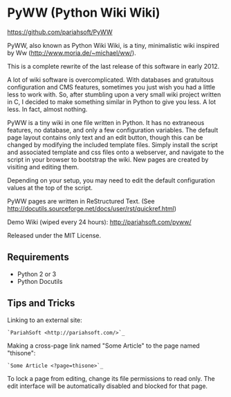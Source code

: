 PyWW (Python Wiki Wiki)
=======================

https://github.com/pariahsoft/PyWW

PyWW, also known as Python Wiki Wiki, is a tiny, minimalistic wiki inspired by Ww (http://www.moria.de/~michael/ww/).

This is a complete rewrite of the last release of this software in early 2012.

A lot of wiki software is overcomplicated. With databases and gratuitous configuration and CMS features, sometimes you
just wish you had a little less to work with. So, after stumbling upon a very small wiki project written in C, I
decided to make something similar in Python to give you less. A lot less. In fact, almost nothing.

PyWW is a tiny wiki in one file written in Python. It has no extraneous features, no database, and only a few configuration variables. The default page layout contains only text and an edit button, though this can be changed by modifying the included template files. Simply install the script and associated template and css files onto a webserver, and navigate to the script in your browser to bootstrap the wiki. New pages are created by visiting and editing them. 

Depending on your setup, you may need to edit the default configuration values at the top of the script.

PyWW pages are written in ReStructured Text. (See http://docutils.sourceforge.net/docs/user/rst/quickref.html)

Demo Wiki (wiped every 24 hours): http://pariahsoft.com/pyww/

Released under the MIT License.

Requirements
------------

* Python 2 or 3
* Python Docutils

Tips and Tricks
---------------

Linking to an external site:

    `PariahSoft <http://pariahsoft.com/>`_

Making a cross-page link named "Some Article" to the page named "thisone":

    `Some Article <?page=thisone>`_

To lock a page from editing, change its file permissions to read only. The edit interface will be automatically disabled and blocked for that page.
